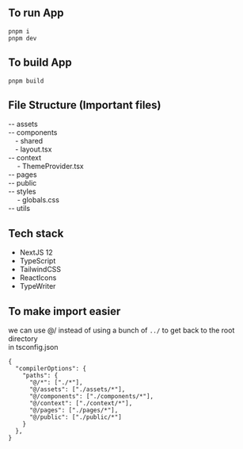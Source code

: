 ## To run App
```
pnpm i
pnpm dev
```

## To build App
```
pnpm build
```

## File Structure (Important files)
-- assets  
-- components  
&emsp;- shared  
&emsp;- layout.tsx  
-- context  
&emsp; - ThemeProvider.tsx  
-- pages  
-- public  
-- styles  
&emsp; - globals.css  
-- utils  

## Tech stack

- NextJS 12
- TypeScript
- TailwindCSS
- ReactIcons
- TypeWriter

## To make import easier
we can use @/ instead of using a bunch of `../` to get back to the root directory   
in tsconfig.json
```
{
  "compilerOptions": {
    "paths": {
      "@/*": ["./*"],
      "@/assets": ["./assets/*"],
      "@/components": ["./components/*"],
      "@/context": ["./context/*"],
      "@/pages": ["./pages/*"],
      "@/public": ["./public/*"]
    }
  },
}

```